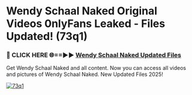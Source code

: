 # Wendy Schaal Naked Original Videos 0nlyFans Leaked - Files Updated! (73q1)

<h3>🔴 CLICK HERE 🌐==►► <a href="https://tinyurl.com/up5wt9bj" rel="nofollow">Wendy Schaal Naked Updated Files</a></h3>

Get Wendy Schaal Naked and all content. Now you can access all videos and pictures of Wendy Schaal Naked. New Updated Files 2025!

[![73q1](https://i.imgur.com/ABiUzMV.gif)](https://tinyurl.com/up5wt9bj)

